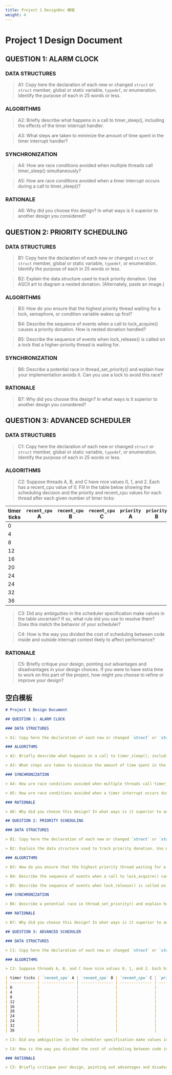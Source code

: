 ```yaml
---
title: Project 1 DesignDoc 模板
weight: 4
---
```


# Project 1 Design Document

## QUESTION 1: ALARM CLOCK

### DATA STRUCTURES

> A1: Copy here the declaration of each new or changed `struct` or `struct` member, global or static variable, `typedef`, or enumeration. Identify the purpose of each in 25 words or less.

### ALGORITHMS

> A2: Briefly describe what happens in a call to timer_sleep(), including the effects of the timer interrupt handler.

> A3: What steps are taken to minimize the amount of time spent in the timer interrupt handler?

### SYNCHRONIZATION

> A4: How are race conditions avoided when multiple threads call timer_sleep() simultaneously?

> A5: How are race conditions avoided when a timer interrupt occurs during a call to timer_sleep()?

### RATIONALE

> A6: Why did you choose this design? In what ways is it superior to another design you considered?

## QUESTION 2: PRIORITY SCHEDULING

### DATA STRUCTURES

> B1: Copy here the declaration of each new or changed `struct` or `struct` member, global or static variable, `typedef`, or enumeration. Identify the purpose of each in 25 words or less.

> B2: Explain the data structure used to track priority donation. Use ASCII art to diagram a nested donation. (Alternately, paste an image.)

### ALGORITHMS

> B3: How do you ensure that the highest priority thread waiting for a lock, semaphore, or condition variable wakes up first?

> B4: Describe the sequence of events when a call to lock_acquire() causes a priority donation. How is nested donation handled?

> B5: Describe the sequence of events when lock_release() is called on a lock that a higher-priority thread is waiting for.

### SYNCHRONIZATION

> B6: Describe a potential race in thread_set_priority() and explain how your implementation avoids it. Can you use a lock to avoid this race?

### RATIONALE

> B7: Why did you choose this design? In what ways is it superior to another design you considered?

## QUESTION 3: ADVANCED SCHEDULER

### DATA STRUCTURES

> C1: Copy here the declaration of each new or changed `struct` or `struct` member, global or static variable, `typedef`, or enumeration. Identify the purpose of each in 25 words or less.

### ALGORITHMS

> C2: Suppose threads A, B, and C have nice values 0, 1, and 2. Each has a recent_cpu value of 0. Fill in the table below showing the scheduling decision and the priority and recent_cpu values for each thread after each given number of timer ticks:

| timer ticks | `recent_cpu` A | `recent_cpu` B | `recent_cpu` C | `priority` A | `priority` B | `priority` C | thread to run |
| ----------- | -------------- | -------------- | -------------- | ------------ | ------------ | ------------ | ------------- |
| 0           |                |                |                |              |              |              |               |
| 4           |                |                |                |              |              |              |               |
| 8           |                |                |                |              |              |              |               |
| 12          |                |                |                |              |              |              |               |
| 16          |                |                |                |              |              |              |               |
| 20          |                |                |                |              |              |              |               |
| 24          |                |                |                |              |              |              |               |
| 24          |                |                |                |              |              |              |               |
| 32          |                |                |                |              |              |              |               |
| 36          |                |                |                |              |              |              |               |

> C3: Did any ambiguities in the scheduler specification make values in the table uncertain? If so, what rule did you use to resolve them? Does this match the behavior of your scheduler?

> C4: How is the way you divided the cost of scheduling between code inside and outside interrupt context likely to affect performance?

### RATIONALE

> C5: Briefly critique your design, pointing out advantages and disadvantages in your design choices. If you were to have extra time to work on this part of the project, how might you choose to refine or improve your design?

## 空白模板

```markdown
# Project 1 Design Document

## QUESTION 1: ALARM CLOCK

### DATA STRUCTURES

> A1: Copy here the declaration of each new or changed `struct` or `struct` member, global or static variable, `typedef`, or enumeration. Identify the purpose of each in 25 words or less.

### ALGORITHMS

> A2: Briefly describe what happens in a call to timer_sleep(), including the effects of the timer interrupt handler.

> A3: What steps are taken to minimize the amount of time spent in the timer interrupt handler?

### SYNCHRONIZATION

> A4: How are race conditions avoided when multiple threads call timer_sleep() simultaneously?

> A5: How are race conditions avoided when a timer interrupt occurs during a call to timer_sleep()?

### RATIONALE

> A6: Why did you choose this design? In what ways is it superior to another design you considered?

## QUESTION 2: PRIORITY SCHEDULING

### DATA STRUCTURES

> B1: Copy here the declaration of each new or changed `struct` or `struct` member, global or static variable, `typedef`, or enumeration. Identify the purpose of each in 25 words or less.

> B2: Explain the data structure used to track priority donation. Use ASCII art to diagram a nested donation. (Alternately, paste an image.)

### ALGORITHMS

> B3: How do you ensure that the highest priority thread waiting for a lock, semaphore, or condition variable wakes up first?

> B4: Describe the sequence of events when a call to lock_acquire() causes a priority donation. How is nested donation handled?

> B5: Describe the sequence of events when lock_release() is called on a lock that a higher-priority thread is waiting for.

### SYNCHRONIZATION

> B6: Describe a potential race in thread_set_priority() and explain how your implementation avoids it. Can you use a lock to avoid this race?

### RATIONALE

> B7: Why did you choose this design? In what ways is it superior to another design you considered?

## QUESTION 3: ADVANCED SCHEDULER

### DATA STRUCTURES

> C1: Copy here the declaration of each new or changed `struct` or `struct` member, global or static variable, `typedef`, or enumeration. Identify the purpose of each in 25 words or less.

### ALGORITHMS

> C2: Suppose threads A, B, and C have nice values 0, 1, and 2. Each has a recent_cpu value of 0. Fill in the table below showing the scheduling decision and the priority and recent_cpu values for each thread after each given number of timer ticks:

| timer ticks | `recent_cpu` A | `recent_cpu` B | `recent_cpu` C | `priority` A | `priority` B | `priority` C | thread to run |
| ----------- | -------------- | -------------- | -------------- | ------------ | ------------ | ------------ | ------------- |
| 0           |                |                |                |              |              |              |               |
| 4           |                |                |                |              |              |              |               |
| 8           |                |                |                |              |              |              |               |
| 12          |                |                |                |              |              |              |               |
| 16          |                |                |                |              |              |              |               |
| 20          |                |                |                |              |              |              |               |
| 24          |                |                |                |              |              |              |               |
| 24          |                |                |                |              |              |              |               |
| 32          |                |                |                |              |              |              |               |
| 36          |                |                |                |              |              |              |               |

> C3: Did any ambiguities in the scheduler specification make values in the table uncertain? If so, what rule did you use to resolve them? Does this match the behavior of your scheduler?

> C4: How is the way you divided the cost of scheduling between code inside and outside interrupt context likely to affect performance?

### RATIONALE

> C5: Briefly critique your design, pointing out advantages and disadvantages in your design choices. If you were to have extra time to work on this part of the project, how might you choose to refine or improve your design?
```
